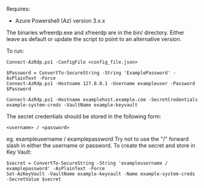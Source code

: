 Requires:
 - Azure Powershell (Az) version 3.x.x

The binaries wfreerdp.exe and xfreerdp are in the bin/ directory.  Either leave as default or update the script to point to an alternative version.

To run:
```
Connect-AzRdp.ps1 -ConfigFile <config_file.json>
```
```
$Password = ConvertTo-SecureString -String 'ExamplePassword' -AsPlainText -Force
Connect-AzRdp.ps1 -Hostname 127.0.0.1 -Username exampleuser -Password $Password 
```
```
Connect-AzRdp.ps1 -Hostname examplehost.example.com -SecretCredentials example-system-creds -VaultName example-keyvault
```
The secret credentials should be stored in the following form:
```
<username> / <password>
```
 eg.  exampleusername / examplepassword
Try not to use the "/" forward slash in either the username or password.
To create the secret and store in Key Vault:
```
$secret = ConvertTo-SecureString -String 'exampleusername / examplepassword' -AsPlainText -Force
Set-AzKeyVault -VaultName example-keyvault -Name example-system-creds -SecretValue $secret

```


